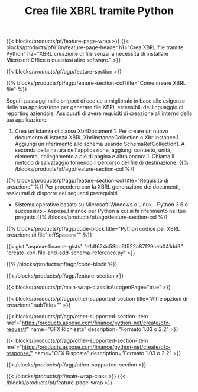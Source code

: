 ﻿---
title: Crea file XBRL tramite Python
description: Codice di esempio per la creazione di file XBRL. Utilizza API codice di esempio per la generazione di file batch XBRL all'interno di applicazioni basate su Python. 
url: /it/python-net/create/xbrl/
family: finance
platformtag: python
feature: create
informat: XBRL
outformat: 
otherformats: 
---
{{< blocks/products/pf/feature-page-wrap >}}
{{< blocks/products/pf/i18n/feature-page-header h1="Crea XBRL file tramite Python" h2="XBRL creazione di file senza la necessità di installare Microsoft Office o qualsiasi altro software." >}}

{{< blocks/products/pf/agp/feature-section >}}

{{% blocks/products/pf/agp/feature-section-col title="Come creare XBRL file" %}}

Segui i passaggi nello snippet di codice o miglioralo in base alle esigenze della tua applicazione per generare file XBRL estensibili del linguaggio di reporting aziendale. Assicurati di avere requisiti di creazione all'interno della tua applicazione.

1. Crea un'istanza di classe XbrlDocument.1. Per creare un nuovo documento di istanza XBRL XbrlInstanceCollection e XbrlInstance.1. Aggiungi un riferimento allo schema usando SchemaRefCollection1. A seconda della natura dell'applicazione, aggiungi contesto, unità, elemento, collegamento a piè di pagina e altro ancora.1. Chiama il metodo di salvataggio fornendo il percorso del file di destinazione.
{{% /blocks/products/pf/agp/feature-section-col %}}

{{% blocks/products/pf/agp/feature-section-col title="Requisito di creazione" %}}
Per procedere con la XBRL generazione dei documenti, assicurati di disporre dei seguenti prerequisiti. 
- Sistema operativo basato su Microsoft Windows o Linux.- Python 3.5 o successivo.- Aspose.Finance per Python a cui si fa riferimento nel tuo progetto.{{% /blocks/products/pf/agp/feature-section-col %}}

{{% blocks/products/pf/agp/code-block title="Python codice per XBRL creazione di file" offSpacer="" %}}

{{< gist "aspose-finance-gists" "e1df624c58dc6f522a87f29ceb041dd9" "create-xbrl-file-and-add-schema-reference.py" >}}

{{% /blocks/products/pf/agp/code-block %}}

{{< /blocks/products/pf/agp/feature-section >}}

{{< blocks/products/pf/main-wrap-class isAutogenPage="true" >}}

{{< blocks/products/pf/agp/other-supported-section title="Altre opzioni di creazione" subTitle="" >}}

{{< blocks/products/pf/agp/other-supported-section-item href="https://products.aspose.com/finance/python-net/create/ofx-request/" name="OFX Richiesta" description="Formato 1.03 o 2.2" >}}

{{< blocks/products/pf/agp/other-supported-section-item href="https://products.aspose.com/finance/python-net/create/ofx-response/" name="OFX Risposta" description="Formato 1.03 o 2.2" >}}

{{< /blocks/products/pf/agp/other-supported-section >}}

{{< /blocks/products/pf/main-wrap-class >}}
{{< /blocks/products/pf/feature-page-wrap >}}